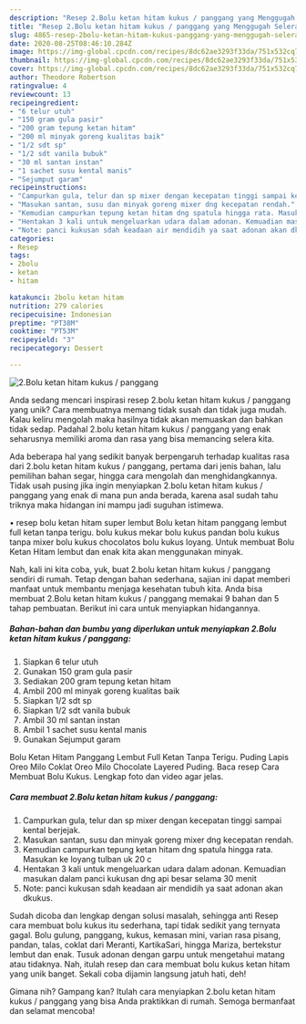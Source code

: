 ```yaml
---
description: "Resep 2.Bolu ketan hitam kukus / panggang yang Menggugah Selera"
title: "Resep 2.Bolu ketan hitam kukus / panggang yang Menggugah Selera"
slug: 4865-resep-2bolu-ketan-hitam-kukus-panggang-yang-menggugah-selera
date: 2020-08-25T08:46:10.284Z
image: https://img-global.cpcdn.com/recipes/8dc62ae3293f33da/751x532cq70/2bolu-ketan-hitam-kukus-panggang-foto-resep-utama.jpg
thumbnail: https://img-global.cpcdn.com/recipes/8dc62ae3293f33da/751x532cq70/2bolu-ketan-hitam-kukus-panggang-foto-resep-utama.jpg
cover: https://img-global.cpcdn.com/recipes/8dc62ae3293f33da/751x532cq70/2bolu-ketan-hitam-kukus-panggang-foto-resep-utama.jpg
author: Theodore Robertson
ratingvalue: 4
reviewcount: 13
recipeingredient:
- "6 telur utuh"
- "150 gram gula pasir"
- "200 gram tepung ketan hitam"
- "200 ml minyak goreng kualitas baik"
- "1/2 sdt sp"
- "1/2 sdt vanila bubuk"
- "30 ml santan instan"
- "1 sachet susu kental manis"
- "Sejumput garam"
recipeinstructions:
- "Campurkan gula, telur dan sp mixer dengan kecepatan tinggi sampai kental berjejak."
- "Masukan santan, susu dan minyak goreng mixer dng kecepatan rendah."
- "Kemudian campurkan tepung ketan hitam dng spatula hingga rata. Masukan ke loyang tulban uk 20 c"
- "Hentakan 3 kali untuk mengeluarkan udara dalam adonan. Kemuadian masukan dalam panci kukusan dng api besar selama 30 menit"
- "Note: panci kukusan sdah keadaan air mendidih ya saat adonan akan dkukus."
categories:
- Resep
tags:
- 2bolu
- ketan
- hitam

katakunci: 2bolu ketan hitam 
nutrition: 279 calories
recipecuisine: Indonesian
preptime: "PT38M"
cooktime: "PT53M"
recipeyield: "3"
recipecategory: Dessert

---
```



![2.Bolu ketan hitam kukus / panggang](https://img-global.cpcdn.com/recipes/8dc62ae3293f33da/751x532cq70/2bolu-ketan-hitam-kukus-panggang-foto-resep-utama.jpg)

Anda sedang mencari inspirasi resep 2.bolu ketan hitam kukus / panggang yang unik? Cara membuatnya memang tidak susah dan tidak juga mudah. Kalau keliru mengolah maka hasilnya tidak akan memuaskan dan bahkan tidak sedap. Padahal 2.bolu ketan hitam kukus / panggang yang enak seharusnya memiliki aroma dan rasa yang bisa memancing selera kita.

Ada beberapa hal yang sedikit banyak berpengaruh terhadap kualitas rasa dari 2.bolu ketan hitam kukus / panggang, pertama dari jenis bahan, lalu pemilihan bahan segar, hingga cara mengolah dan menghidangkannya. Tidak usah pusing jika ingin menyiapkan 2.bolu ketan hitam kukus / panggang yang enak di mana pun anda berada, karena asal sudah tahu triknya maka hidangan ini mampu jadi suguhan istimewa.

• resep bolu ketan hitam super lembut Bolu ketan hitam panggang lembut full ketan tanpa terigu. bolu kukus mekar bolu kukus pandan bolu kukus tanpa mixer bolu kukus chocolatos bolu kukus loyang. Untuk membuat Bolu Ketan Hitam lembut dan enak kita akan menggunakan minyak.


Nah, kali ini kita coba, yuk, buat 2.bolu ketan hitam kukus / panggang sendiri di rumah. Tetap dengan bahan sederhana, sajian ini dapat memberi manfaat untuk membantu menjaga kesehatan tubuh kita. Anda bisa membuat 2.Bolu ketan hitam kukus / panggang memakai 9 bahan dan 5 tahap pembuatan. Berikut ini cara untuk menyiapkan hidangannya.

<!--inarticleads1-->

##### Bahan-bahan dan bumbu yang diperlukan untuk menyiapkan 2.Bolu ketan hitam kukus / panggang:

1. Siapkan 6 telur utuh
1. Gunakan 150 gram gula pasir
1. Sediakan 200 gram tepung ketan hitam
1. Ambil 200 ml minyak goreng kualitas baik
1. Siapkan 1/2 sdt sp
1. Siapkan 1/2 sdt vanila bubuk
1. Ambil 30 ml santan instan
1. Ambil 1 sachet susu kental manis
1. Gunakan Sejumput garam


Bolu Ketan Hitam Panggang Lembut Full Ketan Tanpa Terigu. Puding Lapis Oreo Milo Coklat Oreo Milo Chocolate Layered Puding. Baca resep Cara Membuat Bolu Kukus. Lengkap foto dan video agar jelas. 

<!--inarticleads2-->

##### Cara membuat 2.Bolu ketan hitam kukus / panggang:

1. Campurkan gula, telur dan sp mixer dengan kecepatan tinggi sampai kental berjejak.
1. Masukan santan, susu dan minyak goreng mixer dng kecepatan rendah.
1. Kemudian campurkan tepung ketan hitam dng spatula hingga rata. Masukan ke loyang tulban uk 20 c
1. Hentakan 3 kali untuk mengeluarkan udara dalam adonan. Kemuadian masukan dalam panci kukusan dng api besar selama 30 menit
1. Note: panci kukusan sdah keadaan air mendidih ya saat adonan akan dkukus.


Sudah dicoba dan lengkap dengan solusi masalah, sehingga anti Resep cara membuat bolu kukus itu sederhana, tapi tidak sedikit yang ternyata gagal. Bolu gulung, panggang, kukus, kemasan mini, varian rasa pisang, pandan, talas, coklat dari Meranti, KartikaSari, hingga Mariza, bertekstur lembut dan enak. Tusuk adonan dengan garpu untuk mengetahui matang atau tidaknya. Nah, itulah resep dan cara membuat bolu kukus ketan hitam yang unik banget. Sekali coba dijamin langsung jatuh hati, deh! 

Gimana nih? Gampang kan? Itulah cara menyiapkan 2.bolu ketan hitam kukus / panggang yang bisa Anda praktikkan di rumah. Semoga bermanfaat dan selamat mencoba!

